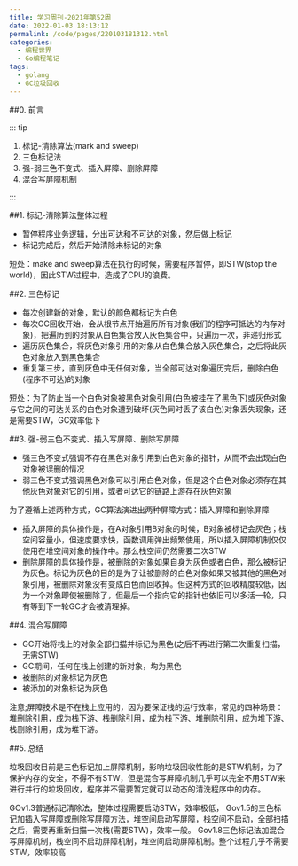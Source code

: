 ```yaml
---
title: 学习周刊-2021年第52周
date: 2022-01-03 18:13:12
permalink: /code/pages/220103181312.html
categories:
  - 编程世界
  - Go编程笔记 
tags: 
  - golang
  - GC垃圾回收
---
```


##0. 前言

::: tip

1. 标记-清除算法(mark and sweep)
2. 三色标记法
3. 强-弱三色不变式、插入屏障、删除屏障
4. 混合写屏障机制

:::

##1. 标记-清除算法整体过程

- 暂停程序业务逻辑，分出可达和不可达的对象，然后做上标记
- 标记完成后，然后开始清除未标记的对象

短处：make and sweep算法在执行的时候，需要程序暂停，即STW(stop the world)，因此STW过程中，造成了CPU的浪费。

##2. 三色标记

- 每次创建新的对象，默认的颜色都标记为白色
- 每次GC回收开始，会从根节点开始遍历所有对象(我们的程序可抵达的内存对象)，把遍历到的对象从白色集合放入灰色集合中，只遍历一次，非递归形式
- 遍历灰色集合，将灰色对象引用的对象从白色集合放入灰色集合，之后将此灰色对象放入到黑色集合
- 重复第三步，直到灰色中无任何对象，当全部可达对象遍历完后，删除白色(程序不可达)的对象

短处：为了防止当一个白色对象被黑色对象引用(白色被挂在了黑色下)或灰色对象与它之间的可达关系的白色对象遭到破坏(灰色同时丢了该白色)对象丢失现象，还是需要STW，GC效率低下

##3. 强-弱三色不变式、插入写屏障、删除写屏障

- 强三色不变式强调不存在黑色对象引用到白色对象的指针，从而不会出现白色对象被误删的情况
- 弱三色不变式强调黑色对象可以引用白色对象，但是这个白色对象必须存在其他灰色对象对它的引用，或者可达它的链路上游存在灰色对象

为了遵循上述两种方式，GC算法演进出两种屏障方式：插入屏障和删除屏障

- 插入屏障的具体操作是，在A对象引用B对象的时候，B对象被标记会灰色；栈空间容量小，但速度要求快，函数调用弹出频繁使用，所以插入屏障机制仅仅使用在堆空间对象的操作中。那么栈空间仍然需要二次STW
- 删除屏障的具体操作是，被删除的对象如果自身为灰色或者白色，那么被标记为灰色。标记为灰色的目的是为了让被删除的白色对象如果又被其他的黑色对象引用，被删除对象没有变成白色而回收掉。但这种方式的回收精度较低，因为一个对象即使被删除了，但最后一个指向它的指针也依旧可以多活一轮，只有等到下一轮GC才会被清理掉。

##4. 混合写屏障

- GC开始将栈上的对象全部扫描并标记为黑色(之后不再进行第二次重复扫描，无需STW)
- GC期间，任何在栈上创建的新对象，均为黑色
- 被删除的对象标记为灰色
- 被添加的对象标记为灰色

注意;屏障技术是不在栈上应用的，因为要保证栈的运行效率，常见的四种场景：堆删除引用，成为栈下游、栈删除引用，成为栈下游、堆删除引用，成为堆下游、栈删除引用，成为堆下游。


##5. 总结

垃圾回收目前是三色标记加上屏障机制，影响垃圾回收性能的是STW机制，为了保护内存的安全，不得不有STW，但是混合写屏障机制几乎可以完全不用STW来进行并行的垃圾回收，程序并不需要暂定就可以动态的清洗程序中的内存。

GOv1.3普通标记清除法，整体过程需要启动STW，效率极低，
Gov1.5的三色标记加插入写屏障或删除写屏障方法，堆空间启动写屏障，栈空间不启动，全部扫描之后，需要再重新扫描一次栈(需要STW)，效率一般。
Gov1.8三色标记法加混合写屏障机制，栈空间不启动屏障机制，堆空间启动屏障机制。整个过程几乎不需要STW，效率较高

